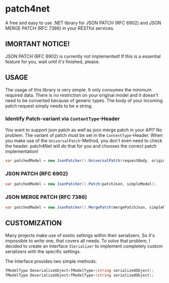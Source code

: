 # patch4net
A free and easy to use .NET library for JSON PATCH (RFC 6902) and JSON MERGE PATCH (RFC 7386) in your RESTful services.

## IMORTANT NOTICE!
JSON PATCH (RFC 6902) is currently not implemented! If this is a essential feature for you, wait until it's finished, please.

## USAGE
The usage of this library is very simple. It only consumes the minimum required data. There is no restriction on your original model and it doesn't need to be converted because of generic types. The body of your incoming patch request simply needs to be a string.

### Identify Patch-variant via `ContentType`-Header
You want to support json patch as well as json merge patch in your API? No problem. The variant of patch must be set in the `ContentType`-Header. When you make use of the `UniversalPatch`-Method, you don't even need to check the header. patch4Net will do that for you and chooses the correct patch implementation!

```csharp
var patchedModel = new JsonPatcher().UniversalPatch(requestBody, originalModel, incomingContentTypeHeaderValue);
```

### JSON PATCH (RFC 6902)
```csharp
var patchedModel = new JsonPatcher().Patch(patchJson, simpleModel);
```

### JSON MERGE PATCH (RFC 7386)
```csharp
var patchedModel = new JsonPatcher().MergePatch(mergePatchJson, simpleModel);
```

## CUSTOMIZATION
Many projects make use of exotic settings within their serializers. So it's impossible to write one, that covers all needs. To solve that problem, I decided to create an interface `ISerializer` to implement completely custom serializers with the specific settings.

The Interface provides two simple methods:
```csharp
TModelType DeserializeObject<TModelType>(string serializedObject);
TModelType DeserializeObject<TModelType>(string serializedObject);
```

